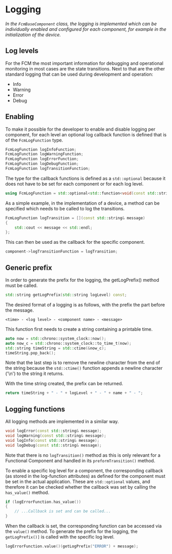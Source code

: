 # Logging
_In the <code>FcmBaseComponent</code> class, the logging is implemented which can be individually enabled and configured for each component, for example in the initialization of the device._

## Log levels

For the FCM the most important information for debugging and operational monitoring in most cases are the state transitions. Next to that are the other standard logging that can be used during development and operation:
* Info
* Warning
* Error
* Debug

## Enabling

To make it possible for the developer to enable and disable logging per component, for each level an optional log callback function is defined that is of the `FcmLogFunction` type.

```cpp
FcmLogFunction logInfoFunction;
FcmLogFunction logWarningFunction;
FcmLogFunction logErrorFunction;
FcmLogFunction logDebugFunction;
FcmLogFunction logTransitionFunction;
```

The type for the callback functions is defined as a `std::optional` because it does not have to be set for each component or for each log level.

```cpp
using FcmLogFunction = std::optional<std::function<void(const std::string& message)>>;
```

As a simple example, in the implementation of a device, a method can be specified which needs to be called to log the transitions.

```cpp
FcmLogFunction logTransition = [](const std::string& message)
{
    std::cout << message << std::endl;
};
```

This can then be used as the callback for the specific component.

```cpp
component->logTransitionFunction = logTransition;
```

## Generic prefix

In order to generate the prefix for the logging, the getLogPrefix() method must be called.

```cpp
std::string getLogPrefix(std::string logLevel) const;
```

The desired format of a logging is as follows, with the prefix the part before the message.

```
<time> - <log level> - <component name> - <message>
```

This function first needs to create a string containing a printable time.

```cpp
auto now = std::chrono::system_clock::now();
auto now_c = std::chrono::system_clock::to_time_t(now);
std::string timeString = std::ctime(&now_c);
timeString.pop_back();
```

Note that the last step is to remove the newline character from the end of the string because the `std::ctime()` function appends a newline character ('\n') to the string it returns.

With the time string created, the prefix can be returned.

```cpp
return timeString + " - " + logLevel + " - " + name + " - ";
```

## Logging functions

All logging methods are implemented in a similar way.

```cpp
void logError(const std::string& message);
void logWarning(const std::string& message);
void logInfo(const std::string& message);
void logDebug(const std::string& message);
```

Note that there is no `logTransition()` method as this is only relevant for a Functional Component and handled in its `preformTransition()` method.

To enable a specific log level for a component, the corresponding callback (as stored in the log-function attributes) as defined for the component must be set in the actual application. These are `std::optional` values, and therefore it can be checked whether the callback was set by calling the `has_value()` method.

```cpp
if (logErrorFunction.has_value())
{
    // ...Callback is set and can be called...
}
```

When the callback is set, the corresponding function can be accessed via the `value()` method. To generate the prefix for the logging, the `getLogPrefix()]` is called with the specific log level.

```cpp
logErrorFunction.value()(getLogPrefix("ERROR") + message);
```